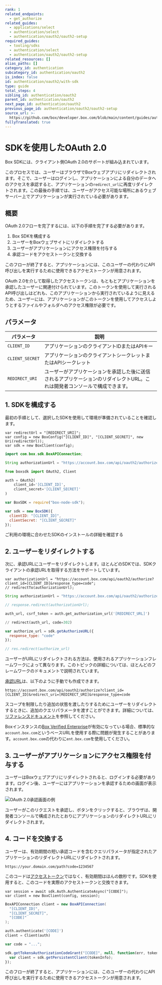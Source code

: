 ```yaml
---
rank: 1
related_endpoints:
  - get_authorize
related_guides:
  - applications/select
  - authentication/select
  - authentication/oauth2/oauth2-setup
required_guides:
  - tooling/sdks
  - authentication/select
  - authentication/oauth2/oauth2-setup
related_resources: []
alias_paths: []
category_id: authentication
subcategory_id: authentication/oauth2
is_index: false
id: authentication/oauth2/with-sdk
type: guide
total_steps: 4
sibling_id: authentication/oauth2
parent_id: authentication/oauth2
next_page_id: authentication/oauth2
previous_page_id: authentication/oauth2/oauth2-setup
source_url: >-
  https://github.com/box/developer.box.com/blob/main/content/guides/authentication/oauth2/with-sdk.md
fullyTranslated: true
---
```

# SDKを使用したOAuth 2.0

Box SDKには、クライアント側OAuth 2.0のサポートが組み込まれています。

このプロセスでは、ユーザーはブラウザでBoxウェブアプリにリダイレクトされます。そこで、ユーザーはログインし、アプリケーションによる自分のデータへのアクセスを承認すると、アプリケーションの`redirect_url`に再度リダイレクトされます。この最後の手順では、ユーザーがアクセス可能な場所にあるウェブサーバー上でアプリケーションが実行されている必要があります。

## 概要

OAuth 2.0フローを完了するには、以下の手順を完了する必要があります。

1. Box SDKを構成する
2. ユーザーをBoxウェブサイトにリダイレクトする
3. ユーザーがアプリケーションにアクセス権限を付与する
4. 承認コードをアクセストークンと交換する

このフローが終了すると、アプリケーションには、このユーザーの代わりにAPI呼び出しを実行するために使用できるアクセストークンが用意されます。

<Message notice>

OAuth 2.0を介して取得したアクセストークンは、もともとアプリケーションを承認したユーザーに関連付けられています。このトークンを使用して実行されるAPI呼び出しはどれも、このアプリケーションから実行されているように見えるため、ユーザーには、アプリケーションがこのトークンを使用してアクセスしようとするファイルやフォルダへのアクセス権限が必要です。

</Message>

## パラメータ

<!-- markdownlint-disable line-length -->

| パラメータ           | 説明                                                              |
| --------------- | --------------------------------------------------------------- |
| `CLIENT_ID`     | アプリケーションのクライアントIDまたはAPIキー                                       |
| `CLIENT_SECRET` | アプリケーションのクライアントシークレットまたはAPIシークレット                               |
| `REDIRECT_URI`  | ユーザーがアプリケーションを承認した後に送信されるアプリケーションのリダイレクトURL。これは開発者コンソールで構成できます。 |

<!-- markdownlint-enable line-length -->

## 1. SDKを構成する

最初の手順として、選択したSDKを使用して環境が準備されていることを確認します。

<Tabs>

<Tab title=".NET">

```dotnet
var redirectUrl = "[REDIRECT_URI]";
var config = new BoxConfig("[CLIENT_ID]", "[CLIENT_SECRET]", new Uri(redirectUrl));
var sdk = new BoxClient(config);
```

</Tab>

<Tab title="Java">

<!-- markdownlint-disable line-length -->

```java
import com.box.sdk.BoxAPIConnection;

String authorizationUrl = "https://account.box.com/api/oauth2/authorize?client_id=[CLIENT_ID]&response_type=code";
```

<!-- markdownlint-enable line-length -->

</Tab>

<Tab title="Python">

```python
from boxsdk import OAuth2, Client

auth = OAuth2(
    client_id='[CLIENT_ID]',
    client_secret='[CLIENT_SECRET]'
)
```

</Tab>

<Tab title="Node">

```js
var BoxSDK = require("box-node-sdk");

var sdk = new BoxSDK({
  clientID: "[CLIENT_ID]",
  clientSecret: "[CLIENT_SECRET]"
});
```

</Tab>

</Tabs>

<CTA to="guide://tooling/sdks">

ご利用の環境に合わせたSDKのインストールの詳細を確認する

</CTA>

## 2. ユーザーをリダイレクトする

次に、承認URLにユーザーをリダイレクトします。ほとんどのSDKでは、SDKクライアントの承認URLを取得する方法をサポートしています。

<Tabs>

<Tab title=".NET">

```dotnet
var authorizationUrl = "https://account.box.com/api/oauth2/authorize?client_id=[CLIENT_ID]&response_type=code";
// redirectTo(authorizationUrl);
```

</Tab>

<Tab title="Java">

<!-- markdownlint-disable line-length -->

```java
String authorizationUrl = "https://account.box.com/api/oauth2/authorize?client_id=[CLIENT_ID]&response_type=code";

// response.redirect(authorizationUrl);
```

<!-- markdownlint-enable line-length -->

</Tab>

<Tab title="Python">

```python
auth_url, csrf_token = auth.get_authorization_url('[REDIRECT_URL]')

// redirect(auth_url, code=302)
```

</Tab>

<Tab title="Node">

```js
var authorize_url = sdk.getAuthorizeURL({
  response_type: "code"
});

// res.redirect(authorize_url)
```

</Tab>

</Tabs>

<Message>

ユーザーがURLにリダイレクトされる方法は、使用されるアプリケーションフレームワークによって異なります。このトピックの詳細については、ほとんどのフレームワークのドキュメントで説明されています。

</Message>

[承認URL](endpoint://get-authorize)は、以下のように手動でも作成できます。

<!-- markdownlint-disable line-length -->

```curl
https://account.box.com/api/oauth2/authorize?client_id=[CLIENT_ID]&redirect_uri=[REDIRECT_URI]&response_type=code
```

<!-- markdownlint-enable line-length -->

<Message>

スコープを制限したり追加の状態を渡したりするためにユーザーをリダイレクトするときに、追加のクエリパラメータを渡すことができます。詳細については、[リファレンスドキュメント](endpoint://get-authorize)を参照してください。

</Message>

<Message type="tip">

Boxインスタンスの[Box Verified Enterprise][1]が有効になっている場合、標準的な`account.box.com`というベースURLを使用する際に問題が発生することがあります。`account.box.com`の代わりに`ent.box.com`を使用してください。

</Message>

## 3. ユーザーがアプリケーションにアクセス権限を付与する

ユーザーはBoxウェブアプリにリダイレクトされると、ログインする必要があります。ログイン後、ユーザーにはアプリケーションを承認するための画面が表示されます。

<ImageFrame border center shadow width="400">

![OAuth 2.0承認画面の例](./oauth2-grant.png)

</ImageFrame>

ユーザーがこのリクエストを承認し、ボタンをクリックすると、ブラウザは、開発者コンソールで構成されたとおりにアプリケーションのリダイレクトURLにリダイレクトされます。

## 4. コードを交換する

ユーザーは、有効期間の短い承認コードを含むクエリパラメータが指定されたアプリケーションのリダイレクトURLにリダイレクトされます。

```curl
https://your.domain.com/path?code=1234567
```

このコードは[アクセストークン][tokens]ではなく、有効期間はほんの数秒です。SDKを使用すると、このコードを実際のアクセストークンと交換できます。

<Tabs>

<Tab title=".NET">

```dotnet
var session = await sdk.Auth.AuthenticateAsync("[CODE]");
var client = new BoxClient(config, session);
```

</Tab>

<Tab title="Java">

```java
BoxAPIConnection client = new BoxAPIConnection(
  "[CLIENT_ID]",
  "[CLIENT_SECRET]",
  "[CODE]"
);
```

</Tab>

<Tab title="Python">

```python
auth.authenticate('[CODE]')
client = Client(auth)
```

</Tab>

<Tab title="Node">

```js
var code = "...";

sdk.getTokensAuthorizationCodeGrant("[CODE]", null, function(err, tokenInfo) {
  var client = sdk.getPersistentClient(tokenInfo);
});
```

</Tab>

</Tabs>

このフローが終了すると、アプリケーションには、このユーザーの代わりにAPI呼び出しを実行するために使用できるアクセストークンが用意されます。

[tokens]: g://authentication/tokens/access-tokens

<!-- i18n-enable localize-links -->

[1]: https://support.box.com/hc/ja/articles/360043693554-Box-Verified-Enterpriseとサポート対象のアプリ

<!-- i18n-disable localize-links -->
